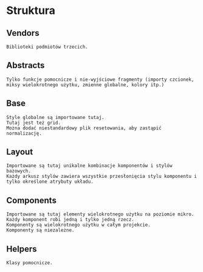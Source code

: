 # Struktura

## Vendors
    Biblioteki podmiotów trzecich.

## Abstracts
    Tylko funkcje pomocnicze i nie-wyjściowe fragmenty (importy czcionek, miksy wielokrotnego użytku, zmienne globalne, kolory itp.)

## Base
    Style globalne są importowane tutaj. 
    Tutaj jest też grid.
    Można dodać niestandardowy plik resetowania, aby zastąpić normalizację.

## Layout
    Importowane są tutaj unikalne kombinacje komponentów i stylów bazowych.
    Każdy arkusz stylów zawiera wszystkie przesłonięcia stylu komponentu i tylko określone atrybuty układu.

## Components
    Importowane są tutaj elementy wielokrotnego użytku na poziomie mikro. 
    Każdy komponent robi jedną i tylko jedną rzecz. 
    Komponenty są wielokrotnego użytku w całym projekcie. 
    Komponenty są niezależne.

## Helpers
    Klasy pomocnicze.